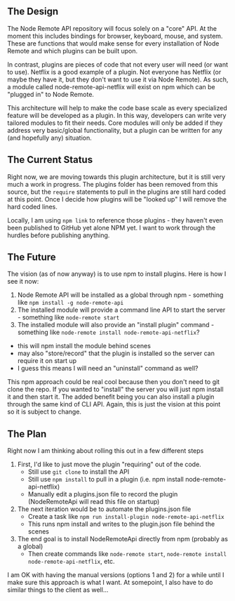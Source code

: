 ## The Design

The Node Remote API repository will focus solely on a "core" API.
At the moment this includes bindings for browser, keyboard, mouse, and system.
These are functions that would make sense for every installation of Node Remote
and which plugins can be built upon.

In contrast, plugins are pieces of code that not every user will need (or want to use).
Netflix is a good example of a plugin.
Not everyone has Netflix (or maybe they have it, but they don't want to use it via Node Remote).
As such, a module called node-remote-api-netflix will exist on npm which can be "plugged in" to Node Remote.

This architecture will help to make the code base scale as every specialized feature will be developed as a plugin.
In this way, developers can write very tailored modules to fit their needs.
Core modules will only be added if they address very basic/global functionality, but a plugin can be written for any (and hopefully any) situation.

## The Current Status

Right now, we are moving towards this plugin architecture, but it is still very much a work in progress.
The plugins folder has been removed from this source, but the `require` statements to pull in the plugins are still hard coded at this point. Once I decide how plugins will be "looked up" I will remove the hard coded lines.

Locally, I am using `npm link` to reference those plugins - they haven't even been published to GitHub yet alone NPM yet. I want to work through the hurdles before publishing anything.

## The Future

The vision (as of now anyway) is to use npm to install plugins.
Here is how I see it now:

1. Node Remote API will be installed as a global through npm - something like `npm install -g node-remote-api`
1. The installed module will provide a command line API to start the server - something like `node-remote start`
1. The installed module will also provide an "install plugin" command - something like `node-remote install node-remote-api-netflix`?
  - this will npm install the module behind scenes
  - may also "store/record" that the plugin is installed so the server can require it on start up
  - I guess this means I will need an "uninstall" command as well?

This npm approach could be real cool because then you don't need to git clone the repo.
If you wanted to "install" the server you will just npm install it and then start it.
The added benefit being you can also install a plugin through the same kind of CLI API.
Again, this is just the vision at this point so it is subject to change.

## The Plan

Right now I am thinking about rolling this out in a few different steps

1. First, I'd like to just move the plugin "requiring" out of the code.
    - Still use `git clone` to install the API
    - Still use `npm install` to pull in a plugin (i.e. npm install node-remote-api-netflix)
    - Manually edit a plugins.json file to record the plugin (NodeRemoteApi will read this file on startup)
1. The next iteration would be to automate the plugins.json file
    - Create a task like `npm run install-plugin node-remote-api-netflix`
    - This runs npm install and writes to the plugin.json file behind the scenes
1. The end goal is to install NodeRemoteApi directly from npm (probably as a global)
    - Then create commands like `node-remote start`, `node-remote install node-remote-api-netflix`, etc.

I am OK with having the manual versions (options 1 and 2) for a while until I make sure this approach is what I want.
At somepoint, I also have to do similar things to the client as well... 
